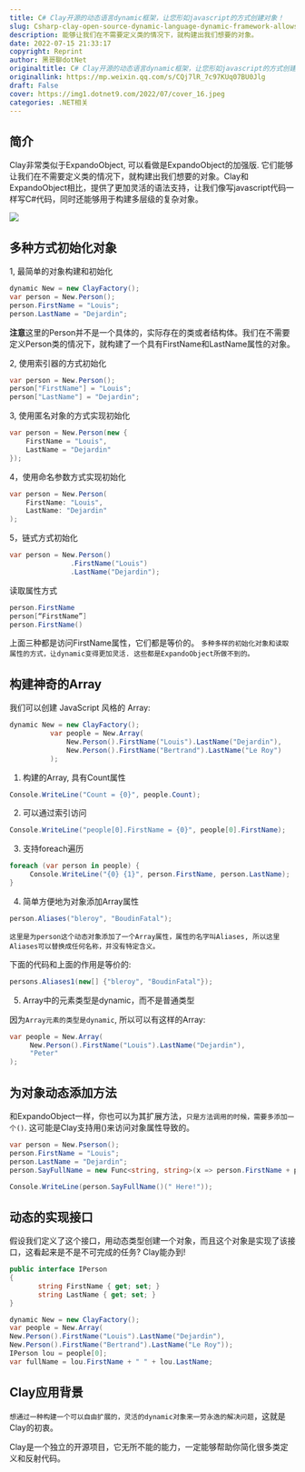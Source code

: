 ```yaml
---
title: C# Clay开源的动态语言dynamic框架，让您形如javascript的方式创建对象！
slug: Csharp-clay-open-source-dynamic-language-dynamic-framework-allows-you-to-create-objects-in-a-JavaScript-like-manner
description: 能够让我们在不需要定义类的情况下，就构建出我们想要的对象。
date: 2022-07-15 21:33:17
copyright: Reprint
author: 黑哥聊dotNet
originaltitle: C# Clay开源的动态语言dynamic框架，让您形如javascript的方式创建对象！
originallink: https://mp.weixin.qq.com/s/CQj7lR_7c97KUq07BU0Jlg
draft: False
cover: https://img1.dotnet9.com/2022/07/cover_16.jpeg
categories: .NET相关
---
```


## 简介

Clay非常类似于ExpandoObject, 可以看做是ExpandoObject的加强版. 它们能够让我们在不需要定义类的情况下，就构建出我们想要的对象。Clay和ExpandoObject相比，提供了更加灵活的语法支持，让我们像写javascript代码一样写C#代码，同时还能够用于构建多层级的复杂对象。

![](https://img1.dotnet9.com/2022/07/1601.png)

## 多种方式初始化对象

1, 最简单的对象构建和初始化

```csharp
dynamic New = new ClayFactory();
var person = New.Person();
person.FirstName = "Louis";
person.LastName = "Dejardin";
```

**注意**这里的Person并不是一个具体的，实际存在的类或者结构体。我们在不需要定义Person类的情况下，就构建了一个具有FirstName和LastName属性的对象。

2, 使用索引器的方式初始化

```csharp
var person = New.Person();
person["FirstName"] = "Louis";
person["LastName"] = "Dejardin";
```

3, 使用匿名对象的方式实现初始化

```csharp
var person = New.Person(new {
    FirstName = "Louis",
    LastName = "Dejardin"
});
```

4，使用命名参数方式实现初始化

```csharp
var person = New.Person(
    FirstName: "Louis",
    LastName: "Dejardin"
);
```

5，链式方式初始化

```csharp
var person = New.Person()
               .FirstName("Louis")
               .LastName("Dejardin");
```

读取属性方式

```csharp
person.FirstName
person[“FirstName”]
person.FirstName()
```

上面三种都是访问FirstName属性，它们都是等价的。
`多种多样的初始化对象和读取属性的方式，让dynamic变得更加灵活. 这些都是ExpandoObject所做不到的。`

## 构建神奇的Array

我们可以创建 JavaScript 风格的 Array:

```csharp
dynamic New = new ClayFactory();
          var people = New.Array(
              New.Person().FirstName("Louis").LastName("Dejardin"),
              New.Person().FirstName("Bertrand").LastName("Le Roy")
          );
```

1. 构建的Array, 具有Count属性

```csharp
Console.WriteLine("Count = {0}", people.Count);
```

2. 可以通过索引访问

```csharp
Console.WriteLine("people[0].FirstName = {0}", people[0].FirstName);
```

3. 支持foreach遍历

```csharp
foreach (var person in people) {
     Console.WriteLine("{0} {1}", person.FirstName, person.LastName);
}
```

4. 简单方便地为对象添加Array属性

```csharp
person.Aliases("bleroy", "BoudinFatal");
```

`这里是为person这个动态对象添加了一个Array属性，属性的名字叫Aliases, 所以这里Aliases可以替换成任何名称，并没有特定含义。`

下面的代码和上面的作用是等价的:

```csharp
persons.Aliases1(new[] {"bleroy", "BoudinFatal"});
```

5. Array中的元素类型是dynamic，而不是普通类型

因为`Array元素的类型是dynamic`, 所以可以有这样的Array:

```csharp
var people = New.Array(
     New.Person().FirstName("Louis").LastName("Dejardin"),
     "Peter"
);
```

## 为对象动态添加方法

和ExpandoObject一样，你也可以为其扩展方法，`只是方法调用的时候，需要多添加一个()`.
这可能是Clay支持用()来访问对象属性导致的。

```csharp
var person = New.Pserson();
person.FirstName = "Louis";
person.LastName = "Dejardin";
person.SayFullName = new Func<string, string>(x => person.FirstName + person.LastName + x);

Console.WriteLine(person.SayFullName()(" Here!"));
```

## 动态的实现接口

假设我们定义了这个接口，用动态类型创建一个对象，而且这个对象是实现了该接口，这看起来是不是不可完成的任务? Clay能办到!

```csharp
public interface IPerson
{ 
       string FirstName { get; set; } 
       string LastName { get; set; }
}

dynamic New = new ClayFactory();
var people = New.Array(
New.Person().FirstName("Louis").LastName("Dejardin"),
New.Person().FirstName("Bertrand").LastName("Le Roy"));
IPerson lou = people[0];
var fullName = lou.FirstName + " " + lou.LastName;
```

## Clay应用背景

`想通过一种构建一个可以自由扩展的，灵活的dynamic对象来一劳永逸的解决问题`，这就是Clay的初衷。

Clay是一个独立的开源项目，它无所不能的能力，一定能够帮助你简化很多类定义和反射代码。